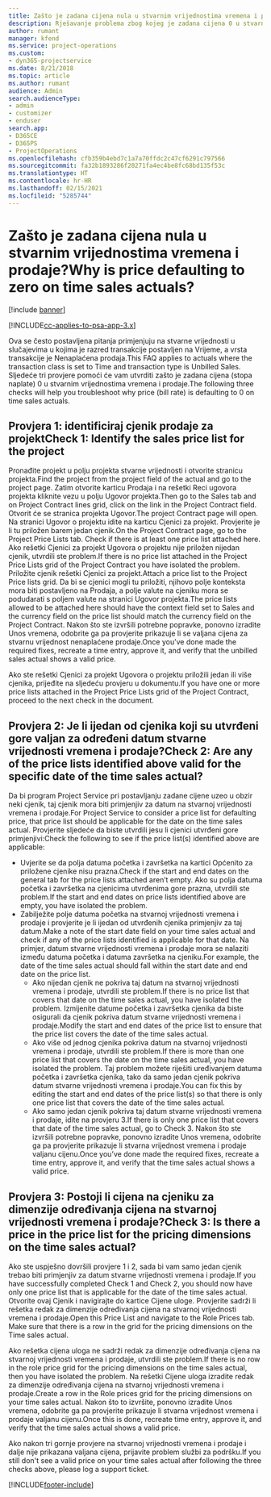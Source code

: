 ```yaml
---
title: Zašto je zadana cijena nula u stvarnim vrijednostima vremena i prodaje?
description: Rješavanje problema zbog kojeg je zadana cijena 0 u stvarnim vrijednostima vremena i prodaje.
author: rumant
manager: kfend
ms.service: project-operations
ms.custom:
- dyn365-projectservice
ms.date: 8/21/2018
ms.topic: article
ms.author: rumant
audience: Admin
search.audienceType:
- admin
- customizer
- enduser
search.app:
- D365CE
- D365PS
- ProjectOperations
ms.openlocfilehash: cfb359b4ebd7c1a7a70ffdc2c47cf6291c797566
ms.sourcegitcommit: fa32b1893286f20271fa4ec4be8fc68bd135f53c
ms.translationtype: HT
ms.contentlocale: hr-HR
ms.lasthandoff: 02/15/2021
ms.locfileid: "5285744"
---
```

# <a name="why-is-price-defaulting-to-zero-on-time-sales-actuals"></a><span data-ttu-id="63770-103">Zašto je zadana cijena nula u stvarnim vrijednostima vremena i prodaje?</span><span class="sxs-lookup"><span data-stu-id="63770-103">Why is price defaulting to zero on time sales actuals?</span></span>

[!include [banner](../includes/psa-now-project-operations.md)]

[!INCLUDE[cc-applies-to-psa-app-3.x](../includes/cc-applies-to-psa-app-3x.md)]

<span data-ttu-id="63770-104">Ova se često postavljena pitanja primjenjuju na stvarne vrijednosti u slučajevima u kojima je razred transakcije postavljen na Vrijeme, a vrsta transakcije je Nenaplaćena prodaja.</span><span class="sxs-lookup"><span data-stu-id="63770-104">This FAQ applies to actuals where the transaction class is set to Time and transaction type is Unbilled Sales.</span></span> <span data-ttu-id="63770-105">Sljedeće tri provjere pomoći će vam utvrditi zašto je zadana cijena (stopa naplate) 0 u stvarnim vrijednostima vremena i prodaje.</span><span class="sxs-lookup"><span data-stu-id="63770-105">The following three checks will help you troubleshoot why price (bill rate) is defaulting to 0 on time sales actuals.</span></span>

## <a name="check-1-identify-the-sales-price-list-for-the-project"></a><span data-ttu-id="63770-106">Provjera 1: identificiraj cjenik prodaje za projekt</span><span class="sxs-lookup"><span data-stu-id="63770-106">Check 1: Identify the sales price list for the project</span></span>

<span data-ttu-id="63770-107">Pronađite projekt u polju projekta stvarne vrijednosti i otvorite stranicu projekta.</span><span class="sxs-lookup"><span data-stu-id="63770-107">Find the project from the project field of the actual and go to the project page.</span></span> <span data-ttu-id="63770-108">Zatim otvorite karticu Prodaja i na rešetki Reci ugovora projekta kliknite vezu u polju Ugovor projekta.</span><span class="sxs-lookup"><span data-stu-id="63770-108">Then go to the Sales tab and on Project Contract lines grid, click on the link in the Project Contract field.</span></span> <span data-ttu-id="63770-109">Otvorit će se stranica projekta Ugovor.</span><span class="sxs-lookup"><span data-stu-id="63770-109">The project Contract page will open.</span></span> <span data-ttu-id="63770-110">Na stranici Ugovor o projektu idite na karticu Cjenici za projekt. Provjerite je li tu priložen barem jedan cjenik.</span><span class="sxs-lookup"><span data-stu-id="63770-110">On the Project Contract page, go to the Project Price Lists tab. Check if there is at least one price list attached here.</span></span> <span data-ttu-id="63770-111">Ako rešetki Cjenici za projekt Ugovora o projektu nije priložen nijedan cjenik, utvrdili ste problem.</span><span class="sxs-lookup"><span data-stu-id="63770-111">If there is no price list attached in the Project Price Lists grid of the Project Contract you have isolated the problem.</span></span> <span data-ttu-id="63770-112">Priložite cjenik rešetki Cjenici za projekt.</span><span class="sxs-lookup"><span data-stu-id="63770-112">Attach a price list to the Project Price lists grid.</span></span> <span data-ttu-id="63770-113">Da bi se cjenici mogli tu priložiti, njihovo polje konteksta mora biti postavljeno na Prodaja, a polje valute na cjeniku mora se podudarati s poljem valute na stranici Ugovor projekta.</span><span class="sxs-lookup"><span data-stu-id="63770-113">The price lists allowed to be attached here should have the context field set to Sales and the currency field on the price list should match the currency field on the Project Contract.</span></span> <span data-ttu-id="63770-114">Nakon što ste izvršili potrebne popravke, ponovno izradite Unos vremena, odobrite ga pa provjerite prikazuje li se valjana cijena za stvarnu vrijednost nenaplaćene prodaje.</span><span class="sxs-lookup"><span data-stu-id="63770-114">Once you’ve done made the required fixes, recreate a time entry, approve it, and verify that the unbilled sales actual shows a valid price.</span></span> 

<span data-ttu-id="63770-115">Ako ste rešetki Cjenici za projekt Ugovora o projektu priložili jedan ili više cjenika, prijeđite na sljedeću provjeru u dokumentu.</span><span class="sxs-lookup"><span data-stu-id="63770-115">If you have one or more price lists attached in the Project Price Lists grid of the Project Contract, proceed to the next check in the document.</span></span>

## <a name="check-2-are-any-of-the-price-lists-identified-above-valid-for-the-specific-date-of-the-time-sales-actual"></a><span data-ttu-id="63770-116">Provjera 2: Je li ijedan od cjenika koji su utvrđeni gore valjan za određeni datum stvarne vrijednosti vremena i prodaje?</span><span class="sxs-lookup"><span data-stu-id="63770-116">Check 2: Are any of the price lists identified above valid for the specific date of the time sales actual?</span></span>

<span data-ttu-id="63770-117">Da bi program Project Service pri postavljanju zadane cijene uzeo u obzir neki cjenik, taj cjenik mora biti primjenjiv za datum na stvarnoj vrijednosti vremena i prodaje.</span><span class="sxs-lookup"><span data-stu-id="63770-117">For Project Service to consider a price list for defaulting price, that price list should be applicable for the date on the time sales actual.</span></span> <span data-ttu-id="63770-118">Provjerite sljedeće da biste utvrdili jesu li cjenici utvrđeni gore primjenjivi:</span><span class="sxs-lookup"><span data-stu-id="63770-118">Check the following to see if the price list(s) identified above are applicable:</span></span>
- <span data-ttu-id="63770-119">Uvjerite se da polja datuma početka i završetka na kartici Općenito za priložene cjenike nisu prazna.</span><span class="sxs-lookup"><span data-stu-id="63770-119">Check if the start and end dates on the general tab for the price lists attached aren’t empty.</span></span> <span data-ttu-id="63770-120">Ako su polja datuma početka i završetka na cjenicima utvrđenima gore prazna, utvrdili ste problem.</span><span class="sxs-lookup"><span data-stu-id="63770-120">If the start and end dates on price lists identified above are empty, you have isolated the problem.</span></span> 
- <span data-ttu-id="63770-121">Zabilježite polje datuma početka na stvarnoj vrijednosti vremena i prodaje i provjerite je li ijedan od utvrđenih cjenika primjenjiv za taj datum.</span><span class="sxs-lookup"><span data-stu-id="63770-121">Make a note of the start date field on your time sales actual and check if any of the price lists identified is applicable for that date.</span></span> <span data-ttu-id="63770-122">Na primjer, datum stvarne vrijednosti vremena i prodaje mora se nalaziti između datuma početka i datuma završetka na cjeniku.</span><span class="sxs-lookup"><span data-stu-id="63770-122">For example, the date of the time sales actual should fall within the start date and end date on the price list.</span></span> 
    - <span data-ttu-id="63770-123">Ako nijedan cjenik ne pokriva taj datum na stvarnoj vrijednosti vremena i prodaje, utvrdili ste problem.</span><span class="sxs-lookup"><span data-stu-id="63770-123">If there is no price list that covers that date on the time sales actual, you have isolated the problem.</span></span> <span data-ttu-id="63770-124">Izmijenite datume početka i završetka cjenika da biste osigurali da cjenik pokriva datum stvarne vrijednosti vremena i prodaje.</span><span class="sxs-lookup"><span data-stu-id="63770-124">Modify the start and end dates of the price list to ensure that the price list covers the date of the time sales actual.</span></span> 
    - <span data-ttu-id="63770-125">Ako više od jednog cjenika pokriva datum na stvarnoj vrijednosti vremena i prodaje, utvrdili ste problem.</span><span class="sxs-lookup"><span data-stu-id="63770-125">If there is more than one price list that covers the date on the time sales actual, you have isolated the problem.</span></span> <span data-ttu-id="63770-126">Taj problem možete riješiti uređivanjem datuma početka i završetka cjenika, tako da samo jedan cjenik pokriva datum stvarne vrijednosti vremena i prodaje.</span><span class="sxs-lookup"><span data-stu-id="63770-126">You can fix this by editing the start and end dates of the price list(s) so that there is only one price list that covers the date of the time sales actual.</span></span> 
    - <span data-ttu-id="63770-127">Ako samo jedan cjenik pokriva taj datum stvarne vrijednosti vremena i prodaje, idite na provjeru 3.</span><span class="sxs-lookup"><span data-stu-id="63770-127">If there is only one price list that covers that date of the time sales actual, go to Check 3.</span></span>
<span data-ttu-id="63770-128">Nakon što ste izvršili potrebne popravke, ponovno izradite Unos vremena, odobrite ga pa provjerite prikazuje li stvarna vrijednost vremena i prodaje valjanu cijenu.</span><span class="sxs-lookup"><span data-stu-id="63770-128">Once you’ve done made the required fixes, recreate a time entry, approve it, and verify that the time sales actual shows a valid price.</span></span>

## <a name="check-3-is-there-a-price-in-the-price-list-for-the-pricing-dimensions-on-the-time-sales-actual"></a><span data-ttu-id="63770-129">Provjera 3: Postoji li cijena na cjeniku za dimenzije određivanja cijena na stvarnoj vrijednosti vremena i prodaje?</span><span class="sxs-lookup"><span data-stu-id="63770-129">Check 3: Is there a price in the price list for the pricing dimensions on the time sales actual?</span></span>

<span data-ttu-id="63770-130">Ako ste uspješno dovršili provjere 1 i 2, sada bi vam samo jedan cjenik trebao biti primjenjiv za datum stvarne vrijednosti vremena i prodaje.</span><span class="sxs-lookup"><span data-stu-id="63770-130">If you have successfully completed Check 1 and Check 2, you should now have only one price list that is applicable for the date of the time sales actual.</span></span> <span data-ttu-id="63770-131">Otvorite ovaj Cjenik i navigirajte do kartice Cijene uloge. Provjerite sadrži li rešetka redak za dimenzije određivanja cijena na stvarnoj vrijednosti vremena i prodaje.</span><span class="sxs-lookup"><span data-stu-id="63770-131">Open this Price List and navigate to the Role Prices tab. Make sure that there is a row in the grid for the pricing dimensions on the Time sales actual.</span></span>

<span data-ttu-id="63770-132">Ako rešetka cijena uloga ne sadrži redak za dimenzije određivanja cijena na stvarnoj vrijednosti vremena i prodaje, utvrdili ste problem.</span><span class="sxs-lookup"><span data-stu-id="63770-132">If there is no row in the role price grid for the pricing dimensions on the time sales actual, then you have isolated the problem.</span></span> <span data-ttu-id="63770-133">Na rešetki Cijene uloga izradite redak za dimenzije određivanja cijena na stvarnoj vrijednosti vremena i prodaje.</span><span class="sxs-lookup"><span data-stu-id="63770-133">Create a row in the Role prices grid for the pricing dimensions on your time sales actual.</span></span> <span data-ttu-id="63770-134">Nakon što to izvršite, ponovno izradite Unos vremena, odobrite ga pa provjerite prikazuje li stvarna vrijednost vremena i prodaje valjanu cijenu.</span><span class="sxs-lookup"><span data-stu-id="63770-134">Once this is done, recreate time entry, approve it, and verify that the time sales actual shows a valid price.</span></span>

<span data-ttu-id="63770-135">Ako nakon tri gornje provjere na stvarnoj vrijednosti vremena i prodaje i dalje nije prikazana valjana cijena, prijavite problem službi za podršku.</span><span class="sxs-lookup"><span data-stu-id="63770-135">If you still don't see a valid price on your time sales actual after following the three checks above, please log a support ticket.</span></span> 



[!INCLUDE[footer-include](../includes/footer-banner.md)]